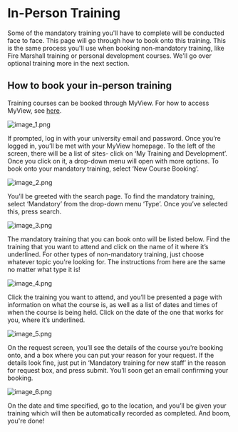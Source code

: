# In-Person Training
Some of the mandatory training you'll have to complete will be conducted face to face. This page will go through how to book onto this training. This is the same process you'll use when booking non-mandatory training, like Fire Marshall training or personal development courses. We'll go over optional training more in the next section.

## How to book your in-person training

Training courses can be booked through MyView. For how to access MyView, see [here](MyView.md). 

![image_1.png](image_1.png)

If prompted, log in with your university email and password. Once you’re logged in, you’ll be met with your MyView homepage. To the left of the screen, there will be a list of sites- click on ‘My Training and Development’. Once you click on it, a drop-down menu will open with more options. To book onto your mandatory training, select 
‘New Course Booking’. 

![image_2.png](image_2.png)

You’ll be greeted with the search page. To find the mandatory training, select ‘Mandatory’ from the drop-down menu ‘Type’. Once you’ve selected this, press search. 

![image_3.png](image_3.png)

The mandatory training that you can book onto will be listed below. Find the training that you want to attend and click on the name of it where it’s underlined. For other types of non-mandatory training, just choose whatever topic you're looking for. The instructions from here are the same no matter what type it is!

![image_4.png](image_4.png)

Click the training you want to attend, and you’ll be presented a page with information on what the course is, as well as a list of dates and times of when the course is being held. Click on the date of the one that works for you, where it’s underlined.

![image_5.png](image_5.png)

On the request screen, you’ll see the details of the course you’re booking onto, and a box where you can put your reason for your request. 
If the details look fine, just put in ‘Mandatory training for new staff’ in the reason for request box, and press submit. You’ll soon get an email confirming your booking. 

![image_6.png](image_6.png)

On the date and time specified, go to the location, and you’ll be given your training which will then be automatically recorded as completed. And boom, you're done!

